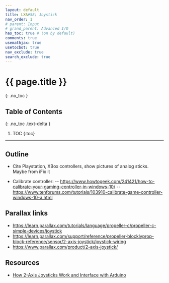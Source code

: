 ```yaml
---
layout: default
title: LX&#58; Joystick
nav_order: 1
# parent: Input
# grand_parent: Advanced I/O
has_toc: true # (on by default)
comments: true
usemathjax: true
usetocbot: true
nav_exclude: true
search_exclude: true
---
```

# {{ page.title }}
{: .no_toc }

## Table of Contents
{: .no_toc .text-delta }

1. TOC
{:toc}
---

## Outline
- Cite Playstation, XBox controllers, show pictures of analog sticks. Maybe from iFix it

- Calibrate controller:
-- https://www.howtogeek.com/241421/how-to-calibrate-your-gaming-controller-in-windows-10/
-- https://www.tenforums.com/tutorials/103910-calibrate-game-controller-windows-10-a.html

## Parallax links
- https://learn.parallax.com/tutorials/language/propeller-c/propeller-c-simple-devices/joystick
- https://learn.parallax.com/support/reference/propeller-blocklyprop-block-reference/sensor/2-axis-joystick/joystick-wiring
- https://www.parallax.com/product/2-axis-joystick/


## Resources

- [How 2-Axis Joysticks Work and Interface with Arduino](https://lastminuteengineers.com/joystick-interfacing-arduino-processing/)

<!-- Fritzing forum post about new part:
https://forum.fritzing.org/t/creating-new-part-parallax-2-axis-joystick-but-svg-error/12926 -->